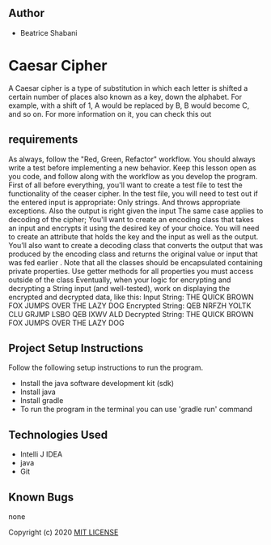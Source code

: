 ## Author
* Beatrice Shabani


# Caesar Cipher
A Caesar cipher is a type of substitution in which each letter is shifted a certain number of places also known as a key, down the alphabet. 
 For example, with a shift of 1, A would be replaced by B, B would become C, and so on. For more information on it, 
you can check this out


## requirements

As always, follow the "Red, Green, Refactor" workflow. You should always write a test before implementing a new behavior. Keep this lesson open as you code, and follow along with the workflow as you develop the program.
First of all before everything, you'll want to create a test file to test the functionality of the ceaser cipher.
In the test file, you will need to test out if the entered input is appropriate: Only strings. And throws appropriate exceptions. Also the output is right given the input
The same case applies to decoding of the cipher;
You'll want to create an encoding class that takes an input and encrypts it using the desired key of your choice. You will need to create an attribute that holds the key and the input as well as the output.
You’ll also want to create a decoding class that converts the output that was produced by the encoding class and returns the original value or input that was fed earlier .
Note that all the classes should be encapsulated containing private properties. Use getter methods for all properties you must access outside of the class
Eventually, when your logic for encrypting and decrypting a String input (and well-tested), work on displaying the encrypted and decrypted data, like this:
Input String: THE QUICK BROWN FOX JUMPS OVER THE LAZY DOG
Encrypted String: QEB NRFZH YOLTK CLU GRJMP LSBO QEB IXWV ALD
Decrypted String: THE QUICK BROWN FOX JUMPS OVER THE LAZY DOG
## Project Setup Instructions
Follow the following setup instructions to run the program.
* Install the java software development kit (sdk)
* Install java
* Install gradle
* To run the program in the terminal you can use 'gradle run' command


## Technologies Used
* Intelli J IDEA
* java
* Git



## Known Bugs
none


Copyright (c) 2020 [MIT LICENSE](./LICENSE)

